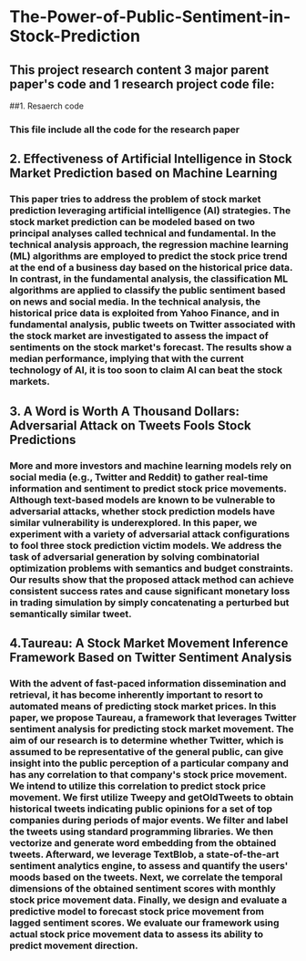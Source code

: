 # The-Power-of-Public-Sentiment-in-Stock-Prediction
## This project research content 3 major parent paper's code and 1 research project code file:
##1. Resaerch code
### This file include all the code for the research paper

## 2. Effectiveness of Artificial Intelligence in Stock Market Prediction based on Machine Learning
### This paper tries to address the problem of stock market prediction leveraging artificial intelligence (AI) strategies. The stock market prediction can be modeled based on two principal analyses called technical and fundamental. In the technical analysis approach, the regression machine learning (ML) algorithms are employed to predict the stock price trend at the end of a business day based on the historical price data. In contrast, in the fundamental analysis, the classification ML algorithms are applied to classify the public sentiment based on news and social media. In the technical analysis, the historical price data is exploited from Yahoo Finance, and in fundamental analysis, public tweets on Twitter associated with the stock market are investigated to assess the impact of sentiments on the stock market's forecast. The results show a median performance, implying that with the current technology of AI, it is too soon to claim AI can beat the stock markets.


## 3. A Word is Worth A Thousand Dollars: Adversarial Attack on Tweets Fools Stock Predictions
### More and more investors and machine learning models rely on social media (e.g., Twitter and Reddit) to gather real-time information and sentiment to predict stock price movements. Although text-based models are known to be vulnerable to adversarial attacks, whether stock prediction models have similar vulnerability is underexplored. In this paper, we experiment with a variety of adversarial attack configurations to fool three stock prediction victim models. We address the task of adversarial generation by solving combinatorial optimization problems with semantics and budget constraints. Our results show that the proposed attack method can achieve consistent success rates and cause significant monetary loss in trading simulation by simply concatenating a perturbed but semantically similar tweet.

## 4.Taureau: A Stock Market Movement Inference Framework Based on Twitter Sentiment Analysis
### With the advent of fast-paced information dissemination and retrieval, it has become inherently important to resort to automated means of predicting stock market prices. In this paper, we propose Taureau, a framework that leverages Twitter sentiment analysis for predicting stock market movement. The aim of our research is to determine whether Twitter, which is assumed to be representative of the general public, can give insight into the public perception of a particular company and has any correlation to that company's stock price movement. We intend to utilize this correlation to predict stock price movement. We first utilize Tweepy and getOldTweets to obtain historical tweets indicating public opinions for a set of top companies during periods of major events. We filter and label the tweets using standard programming libraries. We then vectorize and generate word embedding from the obtained tweets. Afterward, we leverage TextBlob, a state-of-the-art sentiment analytics engine, to assess and quantify the users' moods based on the tweets. Next, we correlate the temporal dimensions of the obtained sentiment scores with monthly stock price movement data. Finally, we design and evaluate a predictive model to forecast stock price movement from lagged sentiment scores. We evaluate our framework using actual stock price movement data to assess its ability to predict movement direction.
